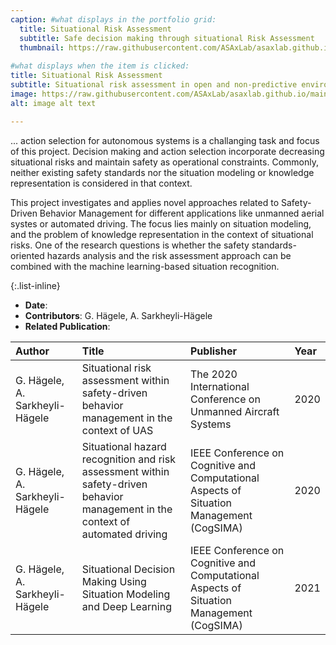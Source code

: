 ```yaml
---
caption: #what displays in the portfolio grid:
  title: Situational Risk Assessment
  subtitle: Safe decision making through situational Risk Assessment
  thumbnail: https://raw.githubusercontent.com/ASAxLab/asaxlab.github.io/main/assets/img/portfolio/sirias1.jpg
  
#what displays when the item is clicked:
title: Situational Risk Assessment
subtitle: Situational risk assessment in open and non-predictive environments to support decision making and ...
image: https://raw.githubusercontent.com/ASAxLab/asaxlab.github.io/main/assets/img/portfolio/sirias1.jpg
alt: image alt text

---
```

... action selection for autonomous systems is a challanging task and focus of this project. 
Decision making and action selection incorporate decreasing situational risks and maintain safety as operational constraints. 
Commonly, neither existing safety standards nor the situation modeling or knowledge representation is considered in that context.

This project investigates and applies novel approaches related to Safety-Driven Behavior Management for different applications like unmanned aerial systes or automated driving. The focus lies mainly on situation modeling, and the problem of knowledge representation in the context of situational risks. 
One of the research questions is whether the safety standards-oriented hazards analysis and the risk assessment approach can be combined with the machine learning-based situation recognition.

{:.list-inline} 
- **Date**: 
- **Contributors**: G. H&auml;gele, A. Sarkheyli-H&auml;gele
- **Related Publication**: 

| Author									| Title				| Publisher     |     Year	|
| :---										| :---				| :---	        | :---		|
| G. H&auml;gele, A. Sarkheyli-H&auml;gele	&nbsp;	| Situational risk assessment within safety-driven behavior management in the context of UAS &nbsp;	|	The 2020 International Conference on Unmanned Aircraft Systems &nbsp;	|	2020		|
| G. H&auml;gele, A. Sarkheyli-H&auml;gele	&nbsp;	| Situational hazard recognition and risk assessment within safety-driven behavior management in the context of automated driving &nbsp;	|	IEEE Conference on Cognitive and Computational Aspects of Situation Management (CogSIMA)	&nbsp;|	2020		|
| G. H&auml;gele, A. Sarkheyli-H&auml;gele	&nbsp;	| Situational Decision Making Using Situation Modeling and Deep Learning &nbsp;	|	IEEE Conference on Cognitive and Computational Aspects of Situation Management (CogSIMA)  &nbsp;	|	2021		|

